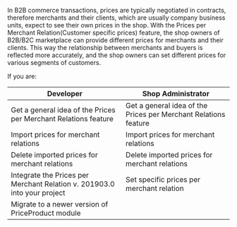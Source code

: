 In B2B commerce transactions, prices are typically negotiated in contracts, therefore merchants and their clients, which are usually company business units, expect to see their own prices in the shop. With the Prices per Merchant Relation(Customer specific prices) feature, the shop owners of B2B/B2C marketplace can provide different prices for merchants and their clients. This way the relationship between merchants and buyers is reflected more accurately, and the shop owners can set different prices for various segments of customers.

If you are:

| Developer|Shop Administrator|
| --- | --- |
|Get a general idea of the Prices per Merchant Relations feature | Get a general idea of the Prices per Merchant Relations feature |
| Import prices for merchant relations | Import prices for merchant relations |
| Delete imported prices for merchant relations | Delete imported prices for merchant relations |
| Integrate the Prices per Merchant Relation v. 201903.0 into your project | Set specific prices per merchant relation |
| Migrate to a newer version of PriceProduct module<br>  |
